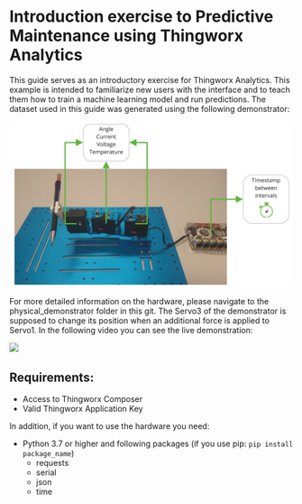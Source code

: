 # Introduction exercise to Predictive Maintenance using Thingworx Analytics

This guide serves as an introductory exercise for Thingworx Analytics. This example is intended to familiarize new users with the interface and to teach them how to train a machine learning model and run predictions. 
The dataset used in this guide was generated using the following demonstrator:

<img src="/./misc/demonstrator_overview.jpg" style="zoom: 50%;" />

For more detailed information on the hardware, please navigate to the physical_demonstrator folder in this git. 
The Servo3 of the demonstrator is supposed to change its position when an additional force is applied to Servo1. In the following video you can see the live demonstration:

<img src="/./misc/predictive_maintenance_data_collection.gif" style="zoom:100%;" />

## Requirements:

- Access to Thingworx Composer
- Valid Thingworx Application Key

In addition, if you want to use the hardware you need:

- Python 3.7 or higher and following packages (if you use pip: `pip install package_name`)
  - requests
  - serial
  - json
  - time

